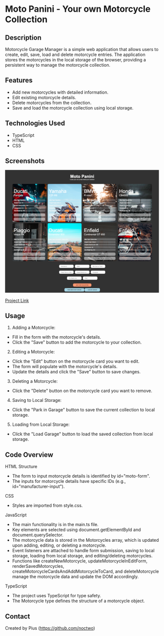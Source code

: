 # Moto Panini - Your own Motorcycle Collection

## Description

Motorcycle Garage Manager is a simple web application that allows users to create, edit, save, load and delete motorcycle entries. The application stores the motorcycles in the local storage of the browser, providing a persistent way to manage the motorcycle collection.

## Features

- Add new motorcycles with detailed information.
- Edit existing motorcycle details.
- Delete motorcycles from the collection.
- Save and load the motorcycle collection using local storage.

## Technologies Used

- TypeScript
- HTML
- CSS

## Screenshots

![Example screenshot](/src/img/moto-panini-screen.png)

[Project Link](https://noctwo.github.io/project-moto-panini/)


## Usage
1. Adding a Motorcycle:

- Fill in the form with the motorcycle's details.
- Click the "Save" button to add the motorcycle to your collection.

2. Editing a Motorcycle:

- Click the "Edit" button on the motorcycle card you want to edit.
- The form will populate with the motorcycle's details.
- Update the details and click the "Save" button to save changes.

3. Deleting a Motorcycle:

- Click the "Delete" button on the motorcycle card you want to remove.

4. Saving to Local Storage:

- Click the "Park in Garage" button to save the current collection to local storage.

5. Loading from Local Storage:

- Click the "Load Garage" button to load the saved collection from local storage.


## Code Overview

HTML Structure
- The form to input motorcycle details is identified by id="moto-form".
- The inputs for motorcycle details have specific IDs (e.g., id="manufacturer-input").


CSS
- Styles are imported from style.css.


JavaScript
- The main functionality is in the main.ts file.
- Key elements are selected using document.getElementById and document.querySelector.
- The motorcycle data is stored in the Motorcycles array, which is updated upon adding, editing, or deleting a motorcycle.
- Event listeners are attached to handle form submission, saving to local storage, loading from local storage, and editing/deleting motorcycles.
- Functions like createNewMotorcycle, updateMotorcycleInEditForm, renderSavedMotorcycles, createMotorcycleCardsAndAddMotorcycleToCard, and deleteMotorcycle manage the motorcycle data and update the DOM accordingly.


TypeScript
- The project uses TypeScript for type safety.
- The Motorcycle type defines the structure of a motorcycle object.


## Contact

Created by Pius (https://github.com/noctwo)